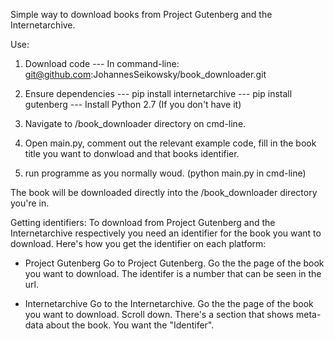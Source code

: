 Simple way to download books from Project Gutenberg and the Internetarchive.

Use:

1. Download code 
--- In command-line: git@github.com:JohannesSeikowsky/book_downloader.git

2. Ensure dependencies
--- pip install internetarchive
--- pip install gutenberg
--- Install Python 2.7 (If you don't have it)

3. Navigate to /book_downloader directory on cmd-line.
4. Open main.py, comment out the relevant example code,
fill in the book title you want to donwload and that books identifier.
5. run programme as you normally woud. (python main.py in cmd-line)

The book will be downloaded directly into the /book_downloader directory
you're in.


Getting identifiers:
To download from Project Gutenberg and the Internetarchive respectively
you need an identifier for the book you want to download. Here's how you
get the identifier on each platform:

- Project Gutenberg
Go to Project Gutenberg. Go the the page of the book you want to download.
The identifer is a number that can be seen in the url.

- Internetarchive
Go to the Internetarchive. Go the the page of the book you want to download.
Scroll down. There's a section that shows meta-data about the book.
You want the "Identifer".